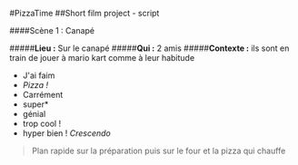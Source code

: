 #PizzaTime
##Short film project - script

####Scène 1 : Canapé

#####**Lieu :** Sur le canapé
#####**Qui :** 2 amis
#####**Contexte :** ils sont en train de jouer à mario kart comme à leur habitude

- J'ai faim
- *Pizza !*
- Carrément
- super*
- génial
- trop cool !
- hyper bien ! 
*Crescendo*
> Plan rapide sur la préparation puis sur le four et la pizza qui chauffe
